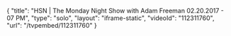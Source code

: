 {
    "title": "HSN | The Monday Night Show with Adam Freeman 02.20.2017 - 07 PM",
    "type": "solo",
    "layout": "iframe-static",
    "videoId": "112311760",
    "url": "\/tvpembed\/112311760"
}